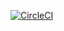 [![CircleCI](https://circleci.com/gh/nlvargas/aws-devops-test/tree/main.svg?style=svg)](https://circleci.com/gh/nlvargas/aws-devops-test/tree/main)